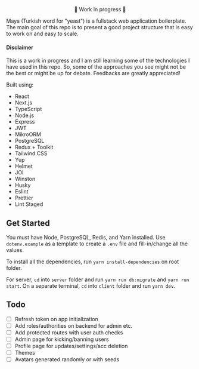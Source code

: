 <div align="center">🚧 Work in progress 🚧</div>

Maya (Turkish word for "yeast") is a fullstack web application boilerplate. The main goal of this repo is to present a good project structure that is easy to work on and easy to scale. 

#### Disclaimer
This is a work in progress and I am still learning some of the technologies I have used in this repo. So, some of the approaches you see might not be the best or might be up for debate. Feedbacks are greatly appreciated!

Built using:

- React
- Next.js
- TypeScript
- Node.js
- Express
- JWT
- MikroORM
- PostgreSQL
- Redux + Toolkit
- Tailwind CSS
- Yup
- Helmet
- JOI
- Winston
- Husky
- Eslint
- Prettier
- Lint Staged

## Get Started

You must have Node, PostgreSQL, Redis, and Yarn installed. Use `dotenv.example` as a template to create a `.env` file and fill-in/change all the values.

To install all the dependencies, run `yarn install-dependencies` on root folder.

For server, `cd` into `server` folder and run `yarn run db:migrate` and `yarn run start`. On a separate terminal, `cd` into `client` folder and run `yarn dev`.

## Todo

- [ ] Refresh token on app initialization
- [ ] Add roles/authorities on backend for admin etc.
- [ ] Add protected routes with user auth checks
- [ ] Admin page for kicking/banning users
- [ ] Profile page for updates/settings/acc deletion
- [ ] Themes
- [ ] Avatars generated randomly or with seeds
